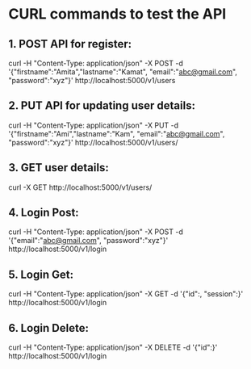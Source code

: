 # CURL commands to test the API  
  
## 1. POST API for register:  
curl -H "Content-Type: application/json" -X POST -d '{"firstname":"Amita","lastname":"Kamat", "email":"abc@gmail.com", "password":"xyz"}' http://localhost:5000/v1/users
  
## 2. PUT API for updating user details:  
curl -H "Content-Type: application/json" -X PUT -d '{"firstname":"Ami","lastname":"Kam", "email":"abc@gmail.com", "password":"xyz"}' http://localhost:5000/v1/users/<id-from-above-command>
  
## 3. GET user details:
curl -X GET http://localhost:5000/v1/users/<id>
  
## 4. Login Post:  
curl -H "Content-Type: application/json" -X POST -d '{"email":"abc@gmail.com", "password":"xyz"}' http://localhost:5000/v1/login
  
## 5. Login Get:  
curl -H "Content-Type: application/json" -X GET -d '{"id":<id>, "session":<session-value>}' http://localhost:5000/v1/login

## 6. Login Delete:  
curl -H "Content-Type: application/json" -X DELETE -d '{"id":<id>}' http://localhost:5000/v1/login 
